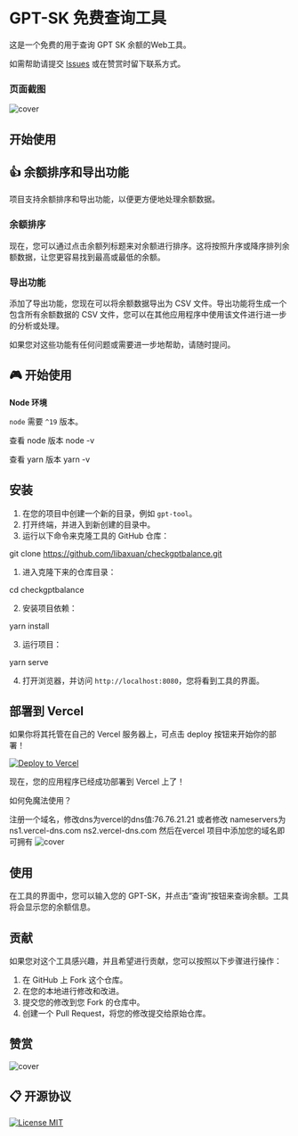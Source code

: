 # GPT-SK 免费查询工具

这是一个免费的用于查询 GPT SK 余额的Web工具。

如需帮助请提交 [Issues](https://github.com/libaxuan/checkgptbalance/issues) 或在赞赏时留下联系方式。

### 页面截图
![cover](https://iili.io/HsNrjcX.png)


## 开始使用
## 👍 余额排序和导出功能

项目支持余额排序和导出功能，以便更方便地处理余额数据。

### 余额排序

现在，您可以通过点击余额列标题来对余额进行排序。这将按照升序或降序排列余额数据，让您更容易找到最高或最低的余额。

### 导出功能

添加了导出功能，您现在可以将余额数据导出为 CSV 文件。导出功能将生成一个包含所有余额数据的 CSV 文件，您可以在其他应用程序中使用该文件进行进一步的分析或处理。

如果您对这些功能有任何问题或需要进一步地帮助，请随时提问。


## 🎮 开始使用
**Node 环境**

`node` 需要 `^19` 版本。

查看 node 版本
node -v

查看 yarn 版本
yarn -v


## 安装

1. 在您的项目中创建一个新的目录，例如 `gpt-tool`。
2. 打开终端，并进入到新创建的目录中。
3. 运行以下命令来克隆工具的 GitHub 仓库：

git clone https://github.com/libaxuan/checkgptbalance.git


1. 进入克隆下来的仓库目录：

cd checkgptbalance


2. 安装项目依赖：

yarn install


3. 运行项目：

yarn serve


4. 打开浏览器，并访问 `http://localhost:8080`，您将看到工具的界面。

## 部署到 Vercel

如果你将其托管在自己的 Vercel 服务器上，可点击 deploy 按钮来开始你的部署！

[![Deploy to Vercel](https://vercel.com/button)](https://vercel.com/import/project?template=https://github.com/libaxuan/checkgptbalance)

现在，您的应用程序已经成功部署到 Vercel 上了！

如何免魔法使用？

注册一个域名，修改dns为vercel的dns值:76.76.21.21
或者修改 nameservers为
ns1.vercel-dns.com
ns2.vercel-dns.com
然后在vercel 项目中添加您的域名即可拥有
![cover](https://iili.io/HiHD6qN.png)


## 使用

在工具的界面中，您可以输入您的 GPT-SK，并点击“查询”按钮来查询余额。工具将会显示您的余额信息。

## 贡献

如果您对这个工具感兴趣，并且希望进行贡献，您可以按照以下步骤进行操作：

1. 在 GitHub 上 Fork 这个仓库。
2. 在您的本地进行修改和改进。
3. 提交您的修改到您 Fork 的仓库中。
4. 创建一个 Pull Request，将您的修改提交给原始仓库。

## 赞赏
![cover](https://iili.io/H4UPcoQ.jpg)

## 📋 开源协议

[![License MIT](https://img.shields.io/badge/License-MIT-brightgreen.svg)](https://github.com/libaxuan/checkgptbalance/blob/main/LICENSE)
